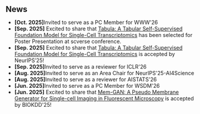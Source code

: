<h1 id="news"></h1>

<h2 style="margin: 30px 0px 10px;">News</h2>

<ul>

<li><strong>[Oct. 2025]</strong>Invited to serve as a PC Member for WWW'26</li>
<li><strong>[Sep. 2025]</strong> Excited to share that <span style="color:#e74d3c"><a href="https://openreview.net/forum?id=Vk2sfKAdeu&referrer=%5BAuthor%20Console%5D(%2Fgroup%3Fid%3DNeurIPS.cc%2F2025%2FConference%2FAuthors%23your-submissions)">Tabula: A Tabular Self-Supervised Foundation Model for Single-Cell Transcriptomics</a></span> has been selected for Poster Presentation at scverse conference.</li>
<li><strong>[Sep. 2025]</strong> Excited to share that <span style="color:#e74d3c"><a href="https://openreview.net/forum?id=Vk2sfKAdeu&referrer=%5BAuthor%20Console%5D(%2Fgroup%3Fid%3DNeurIPS.cc%2F2025%2FConference%2FAuthors%23your-submissions)">Tabula: A Tabular Self-Supervised Foundation Model for Single-Cell Transcriptomics</a></span> is accepted by NeurIPS’25!</li>
<li><strong>[Sep. 2025]</strong>Invited to serve as a reviewer for ICLR'26</li>
<li><strong>[Aug. 2025]</strong>Invited to serve as an Area Chair for NeurIPS'25-AI4Science</li>
<li><strong>[Aug. 2025]</strong>Invited to serve as a reviewer for AISTATS'26</li>
<li><strong>[Jun. 2025]</strong>Invited to serve as a PC Member for WSDM'26</li>
<li><strong>[Jun. 2025]</strong> Excited to share that <span style="color:#e74d3c"><a href="https://openreview.net/forum?id=Vk2sfKAdeu&referrer=%5BAuthor%20Console%5D(%2Fgroup%3Fid%3DNeurIPS.cc%2F2025%2FConference%2FAuthors%23your-submissions)">Mem-GAN: A Pseudo Membrane Generator for Single-cell Imaging in Fluorescent Microscopy</a></span> is accepted by BIOKDD'25!</li>



</div>
</ul>

